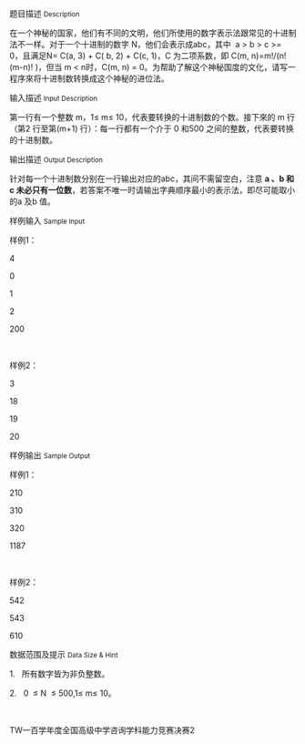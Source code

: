 <div class="panel panel-default">
<div class="area-title">
<span>
题目描述
<small>Description</small>
</span></div>
<div class="panel-body">

<p>在一个神秘的国家，他们有不同的文明，他们所使用的数字表示法跟常见的十进制法不一样。对于一个十进制的数字 N，他们会表示成abc，其中  a &gt; b &gt; c &gt;= 0，且满足N= C(a, 3) + C( b, 2) + C(c, 1)，C 为二项系数，即 C(m, n)=m!/(n!(m-n)! )，但当 m &lt; n时，C(m, n) = 0。为帮助了解这个神秘国度的文化，请写一程序來将十进制数转换成这个神秘的进位法。</p>

</div>
</div>

<div class="panel panel-default">
<div class="area-title">
<span>
输入描述
<small>Input Description</small>
</span></div>
<div class="panel-body">
<p>第一行有一个整数 m，1≤ m≤ 10，代表要转换的十进制数的个数。接下來的 m 行（第2 行至第(m+1) 行）：每一行都有一个介于 0 和500 之间的整数，代表要转换的十进制数。</p>

</div>
</div>
<div  class="panel panel-default">
<div class="area-title">
<span>
输出描述
<small>Output Description</small>
</span></div>
<div class="panel-body">

<p>针对每一个十进制数分别在一行输出对应的abc，其间不需留空白，注意 <strong>a 、b 和c 未必只有一位数</strong>，若答案不唯一时请输出字典顺序最小的表示法，即尽可能取小的a 及b 值。</p>

</div>
</div>


<div class="panel panel-default">
<div class="area-title">
<span>
样例输入
<small>Sample Input</small>
</span></div>
<div class="panel-body">
<p>样例1：</p>
<p>4</p>
<p>0</p>
<p>1</p>
<p>2</p>
<p>200 </p>
<p> </p>
<p>样例2：</p>
<p>3</p>
<p>18</p>
<p>19</p>
<p>20 </p>

</div>
</div>

<div class="panel panel-default">
<div class="area-title">
<span>
样例输出
<small>Sample Output</small>
</span></div>
<div class="panel-body">
<p>样例1：</p>
<p>210</p>
<p>310</p>
<p>320</p>
<p>1187 </p>
<p> </p>
<p>样例2：</p>
<p>542</p>
<p>543</p>
<p>610</p>

</div>
</div>

<div class="panel panel-default">
<div class="area-title">
<span>
数据范围及提示
<small>Data Size & Hint</small>
</span></div>
<div class="panel-body">
<p>1.   所有数字皆为非负整数。</p>
<p>2.   0  ≤ N  ≤ 500,1≤ m≤ 10。</p>
<p> </p>
<p>TW一百学年度全国高级中学咨询学科能力竞赛决赛2</p>
</div>
</div>